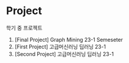# Project
학기 중 프로젝트

1. [Final Project] Graph Mining 23-1 Semeseter
2. [First Project] 고급머신러닝 딥러닝 23-1
3. [Second Project] 고급머신러닝 딥러닝 23-1 
